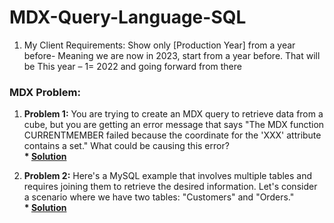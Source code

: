 # MDX-Query-Language-SQL


1. My Client Requirements: Show only [Production Year] from a year before- Meaning we are now in 2023, start from a year before. That will be This year – 1= 2022  and going forward from there
### MDX Problem:
1. <b>Problem 1:</b> You are trying to create an MDX query to retrieve data from a cube, but you are getting an error message that says "The MDX function CURRENTMEMBER failed because the coordinate for the 'XXX' attribute contains a set." What could be causing this error?
<br><b>* [Solution](https://github.com/n3o-d4rk3r/MDX-Query-Language-SQL/blob/main/retrieve-data-from-a-cube.txt)</b>

2. <b>Problem 2:</b> Here's a MySQL example that involves multiple tables and requires joining them to retrieve the desired information. Let's consider a scenario where we have two tables: "Customers" and "Orders."
<br><b>* [Solution](https://github.com/n3o-d4rk3r/MDX-Query-Language-SQL)</b>



